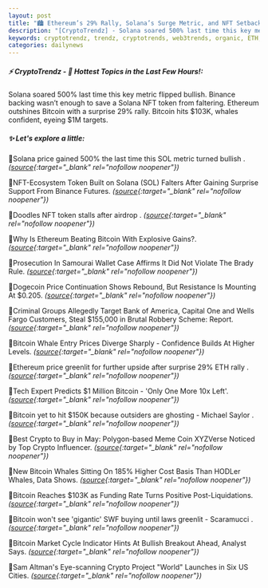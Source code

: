```yaml
---
layout: post
title: "🏙️ Ethereum’s 29% Rally, Solana’s Surge Metric, and NFT Setbacks Bitcoin News"
description: "[CryptoTrendz] - Solana soared 500% last time this key metric flipped bullish. Binance backing wasn’t enough to save a Solana NFT token from faltering. Ethereum outshines Bitcoin with a surprise 29% rally. Bitcoin hits $103K, whales confident, eyeing $1M targets."
keywords: cryptotrendz, trendz, cryptotrends, web3trends, organic, ETH, NFT, Token, BTC, Binance, SOL, Analyst, Market, Bitcoin, airdrop, Crypto, Ethereum
categories: dailynews
---
```


##### ⚡ CryptoTrendz - 📌 *Hottest Topics in the Last Few Hours!:*

Solana soared 500% last time this key metric flipped bullish. Binance backing wasn’t enough to save a Solana NFT token from faltering. Ethereum outshines Bitcoin with a surprise 29% rally. Bitcoin hits $103K, whales confident, eyeing $1M targets.

##### ✨ *Let's explore a little:*


🔹Solana price gained 500% the last time this SOL metric turned bullish . *([source](https://s.avyag.com/fg1a){:target="_blank" rel="nofollow noopener"})*

🔹NFT-Ecosystem Token Built on Solana (SOL) Falters After Gaining Surprise Support From Binance Futures. *([source](https://s.avyag.com/rm67){:target="_blank" rel="nofollow noopener"})*

🔹Doodles NFT token stalls after airdrop . *([source](https://s.avyag.com/k47i){:target="_blank" rel="nofollow noopener"})*

🔹Why Is Ethereum Beating Bitcoin With Explosive Gains?. *([source](https://s.avyag.com/ia4j){:target="_blank" rel="nofollow noopener"})*

🔹Prosecution In Samourai Wallet Case Affirms It Did Not Violate The Brady Rule. *([source](https://s.avyag.com/4d9x){:target="_blank" rel="nofollow noopener"})*

🔹Dogecoin Price Continuation Shows Rebound, But Resistance Is Mounting At $0.205. *([source](https://s.avyag.com/immg){:target="_blank" rel="nofollow noopener"})*

🔹Criminal Groups Allegedly Target Bank of America, Capital One and Wells Fargo Customers, Steal $155,000 in Brutal Robbery Scheme: Report. *([source](https://s.avyag.com/xksv){:target="_blank" rel="nofollow noopener"})*

🔹Bitcoin Whale Entry Prices Diverge Sharply - Confidence Builds At Higher Levels. *([source](https://s.avyag.com/mn69){:target="_blank" rel="nofollow noopener"})*

🔹Ethereum price greenlit for further upside after surprise 29% ETH rally . *([source](https://s.avyag.com/rqex){:target="_blank" rel="nofollow noopener"})*

🔹Tech Expert Predicts $1 Million Bitcoin - 'Only One More 10x Left'. *([source](https://s.avyag.com/r948){:target="_blank" rel="nofollow noopener"})*

🔹Bitcoin yet to hit $150K because outsiders are ghosting - Michael Saylor . *([source](https://s.avyag.com/h35m){:target="_blank" rel="nofollow noopener"})*

🔹Best Crypto to Buy in May: Polygon-based Meme Coin XYZVerse Noticed by Top Crypto Influencer. *([source](https://s.avyag.com/9lsv){:target="_blank" rel="nofollow noopener"})*

🔹New Bitcoin Whales Sitting On 185% Higher Cost Basis Than HODLer Whales, Data Shows. *([source](https://s.avyag.com/cpz3){:target="_blank" rel="nofollow noopener"})*

🔹Bitcoin Reaches $103K as Funding Rate Turns Positive Post-Liquidations. *([source](https://s.avyag.com/hy84){:target="_blank" rel="nofollow noopener"})*

🔹Bitcoin won't see 'gigantic' SWF buying until laws greenlit - Scaramucci . *([source](https://s.avyag.com/jlir){:target="_blank" rel="nofollow noopener"})*

🔹Bitcoin Market Cycle Indicator Hints At Bullish Breakout Ahead, Analyst Says. *([source](https://s.avyag.com/efbb){:target="_blank" rel="nofollow noopener"})*

🔹Sam Altman's Eye-scanning Crypto Project "World" Launches in Six US Cities. *([source](https://s.avyag.com/js6w){:target="_blank" rel="nofollow noopener"})*
